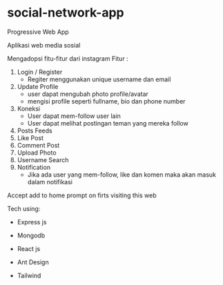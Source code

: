 # social-network-app

Progressive Web App

Aplikasi web media sosial 

Mengadopsi fitu-fitur dari instagram
Fitur :

 1. Login / Register
    - Regiter menggunakan unique username dan email
 2. Update Profile
    - user dapat mengubah photo profile/avatar
    - mengisi profile seperti fullname, bio dan phone number
 3. Koneksi
    - User dapat mem-follow user lain
    - User dapat melihat postingan teman yang mereka follow
 4. Posts Feeds
 5. Like Post
 6. Comment Post
 7. Upload Photo
 8. Username Search 
 9. Notification
    - Jika ada user yang mem-follow, like dan komen maka akan masuk dalam notifikasi
    
  
Accept add to home prompt on firts visiting this web

Tech using:

- Express js

- Mongodb

- React js

- Ant Design

- Tailwind
